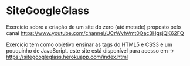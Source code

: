 ﻿# SiteGoogleGlass
Exercício sobre a criação de um site do zero (até metade) proposto pelo canal https://www.youtube.com/channel/UCrWvhVmt0Qac3HgsjQK62FQ

Exercício tem como objetivo ensinar as tags do HTML5 e CSS3 e um pouquinho de JavaScript.
este site está disponível para acesso em -> https://sitegoogleglass.herokuapp.com/index.html

